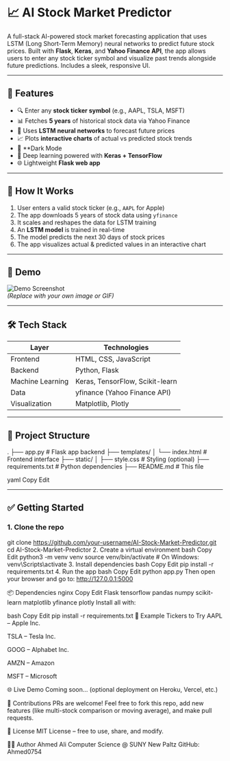 # 📈 AI Stock Market Predictor

A full-stack AI-powered stock market forecasting application that uses LSTM (Long Short-Term Memory) neural networks to predict future stock prices. Built with **Flask**, **Keras**, and **Yahoo Finance API**, the app allows users to enter any stock ticker symbol and visualize past trends alongside future predictions. Includes a sleek, responsive UI.

---

## 🚀 Features

- 🔍 Enter any **stock ticker symbol** (e.g., AAPL, TSLA, MSFT)
- 📊 Fetches **5 years** of historical stock data via Yahoo Finance
- 🤖 Uses **LSTM neural networks** to forecast future prices
- 📈 Plots **interactive charts** of actual vs predicted stock trends
- 🌙 **Dark Mode
- 🧠 Deep learning powered with **Keras + TensorFlow**
- 🌐 Lightweight **Flask web app**

---

## 🧠 How It Works

1. User enters a valid stock ticker (e.g., `AAPL` for Apple)
2. The app downloads 5 years of stock data using `yfinance`
3. It scales and reshapes the data for LSTM training
4. An **LSTM model** is trained in real-time
5. The model predicts the next 30 days of stock prices
6. The app visualizes actual & predicted values in an interactive chart

---

## 📸 Demo

![Demo Screenshot](demo.gif)  
*(Replace with your own image or GIF)*

---

## 🛠️ Tech Stack

| Layer         | Technologies                  |
|---------------|-------------------------------|
| Frontend      | HTML, CSS, JavaScript         |
| Backend       | Python, Flask                 |
| Machine Learning | Keras, TensorFlow, Scikit-learn |
| Data          | yfinance (Yahoo Finance API)  |
| Visualization | Matplotlib, Plotly            |

---

## 📂 Project Structure

.
├── app.py # Flask app backend
├── templates/
│ └── index.html # Frontend interface
├── static/
│ ├── style.css # Styling (optional)
├── requirements.txt # Python dependencies
├── README.md # This file

yaml
Copy
Edit

---

## ✅ Getting Started

### 1. Clone the repo


git clone https://github.com/your-username/AI-Stock-Market-Predictor.git
cd AI-Stock-Market-Predictor
2. Create a virtual environment
bash
Copy
Edit
python3 -m venv venv
source venv/bin/activate   # On Windows: venv\Scripts\activate
3. Install dependencies
bash
Copy
Edit
pip install -r requirements.txt
4. Run the app
bash
Copy
Edit
python app.py
Then open your browser and go to:
http://127.0.0.1:5000

📦 Dependencies
nginx
Copy
Edit
Flask
tensorflow
pandas
numpy
scikit-learn
matplotlib
yfinance
plotly
Install all with:

bash
Copy
Edit
pip install -r requirements.txt
🧪 Example Tickers to Try
AAPL – Apple Inc.

TSLA – Tesla Inc.

GOOG – Alphabet Inc.

AMZN – Amazon

MSFT – Microsoft

🌐 Live Demo
Coming soon… (optional deployment on Heroku, Vercel, etc.)

🤝 Contributions
PRs are welcome! Feel free to fork this repo, add new features (like multi-stock comparison or moving average), and make pull requests.

📄 License
MIT License – free to use, share, and modify.

👨‍💻 Author
Ahmed Ali
Computer Science @ SUNY New Paltz
GitHub: Ahmed0754


